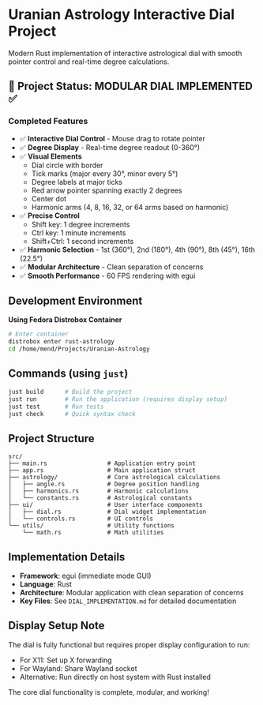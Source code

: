 # Uranian Astrology Interactive Dial Project

Modern Rust implementation of interactive astrological dial with smooth pointer control and real-time degree calculations.

## 🎯 Project Status: MODULAR DIAL IMPLEMENTED ✅

### Completed Features
- ✅ **Interactive Dial Control** - Mouse drag to rotate pointer
- ✅ **Degree Display** - Real-time degree readout (0-360°)
- ✅ **Visual Elements**
  - Dial circle with border
  - Tick marks (major every 30°, minor every 5°)
  - Degree labels at major ticks
  - Red arrow pointer spanning exactly 2 degrees
  - Center dot
  - Harmonic arms (4, 8, 16, 32, or 64 arms based on harmonic)
- ✅ **Precise Control**
  - Shift key: 1 degree increments
  - Ctrl key: 1 minute increments
  - Shift+Ctrl: 1 second increments
- ✅ **Harmonic Selection** - 1st (360°), 2nd (180°), 4th (90°), 8th (45°), 16th (22.5°)
- ✅ **Modular Architecture** - Clean separation of concerns
- ✅ **Smooth Performance** - 60 FPS rendering with egui

## Development Environment

**Using Fedora Distrobox Container**

```bash
# Enter container
distrobox enter rust-astrology
cd /home/mend/Projects/Uranian-Astrology
```

## Commands (using `just`)

```bash
just build      # Build the project
just run        # Run the application (requires display setup)
just test       # Run tests
just check      # Quick syntax check
```

## Project Structure

```
src/
├── main.rs                 # Application entry point
├── app.rs                  # Main application struct
├── astrology/              # Core astrological calculations
│   ├── angle.rs            # Degree position handling
│   ├── harmonics.rs        # Harmonic calculations
│   └── constants.rs        # Astrological constants
├── ui/                     # User interface components
│   ├── dial.rs             # Dial widget implementation
│   └── controls.rs         # UI controls
└── utils/                  # Utility functions
    └── math.rs             # Math utilities
```

## Implementation Details

- **Framework**: egui (immediate mode GUI)
- **Language**: Rust
- **Architecture**: Modular application with clean separation of concerns
- **Key Files**: See `DIAL_IMPLEMENTATION.md` for detailed documentation

## Display Setup Note

The dial is fully functional but requires proper display configuration to run:
- For X11: Set up X forwarding
- For Wayland: Share Wayland socket
- Alternative: Run directly on host system with Rust installed

The core dial functionality is complete, modular, and working!